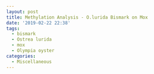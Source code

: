 ```yaml
---
layout: post
title: Methylation Analysis - O.lurida Bismark on Mox
date: '2019-02-22 22:38'
tags: 
  - bismark
  - Ostrea lurida
  - mox
  - Olympia oyster
categories: 
  - Miscellaneous
---
```

